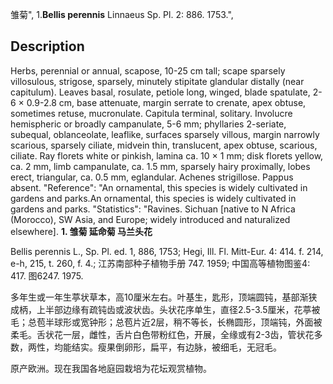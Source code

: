 雏菊",
1.**Bellis perennis** Linnaeus Sp. Pl. 2: 886. 1753.",

## Description
Herbs, perennial or annual, scapose, 10-25 cm tall; scape sparsely villosulous, strigose, sparsely, minutely stipitate glandular distally (near capitulum). Leaves basal, rosulate, petiole long, winged, blade spatulate, 2-6 × 0.9-2.8 cm, base attenuate, margin serrate to crenate, apex obtuse, sometimes retuse, mucronulate. Capitula terminal, solitary. Involucre hemispheric or broadly campanulate, 5-6 mm; phyllaries 2-seriate, subequal, oblanceolate, leaflike, surfaces sparsely villous, margin narrowly scarious, sparsely ciliate, midvein thin, translucent, apex obtuse, scarious, ciliate. Ray florets white or pinkish, lamina ca. 10 × 1 mm; disk florets yellow, ca. 2 mm, limb campanulate, ca. 1.5 mm, sparsely hairy proximally, lobes erect, triangular, ca. 0.5 mm, eglandular. Achenes strigillose. Pappus absent.
  "Reference": "An ornamental, this species is widely cultivated in gardens and parks.An ornamental, this species is widely cultivated in gardens and parks.
  "Statistics": "Ravines. Sichuan [native to N Africa (Morocco), SW Asia, and Europe; widely introduced and naturalized elsewhere].
**1. 雏菊 延命菊 马兰头花**

Bellis perennis L., Sp. Pl. ed. 1, 886, 1753; Hegi, Ill. Fl. Mitt-Eur. 4: 414. f. 214, e-h, 215, t. 260, f. 4.; 江苏南部种子植物手册 747. 1959; 中国高等植物图鉴4: 417. 图6247. 1975.

多年生或一年生葶状草本，高10厘米左右。叶基生，匙形，顶端圆钝，基部渐狭成柄，上半部边缘有疏钝齿或波状齿。头状花序单生，直径2.5-3.5厘米，花葶被毛；总苞半球形或宽钟形；总苞片近2层，稍不等长，长椭圆形，顶端钝，外面被柔毛。舌状花一层，雌性，舌片白色带粉红色，开展，全缘或有2-3齿，管状花多数，两性，均能结实。瘦果倒卵形，扁平，有边脉，被细毛，无冠毛。

原产欧洲。现在我国各地庭园栽培为花坛观赏植物。
